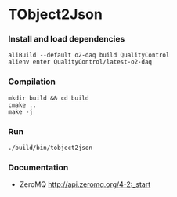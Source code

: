 # TObject2Json

### Install and load dependencies
~~~
aliBuild --default o2-daq build QualityControl
alienv enter QualityControl/latest-o2-daq
~~~

### Compilation
~~~
mkdir build && cd build
cmake ..
make -j
~~~

### Run
~~~
./build/bin/tobject2json
~~~


### Documentation
* ZeroMQ http://api.zeromq.org/4-2:_start
